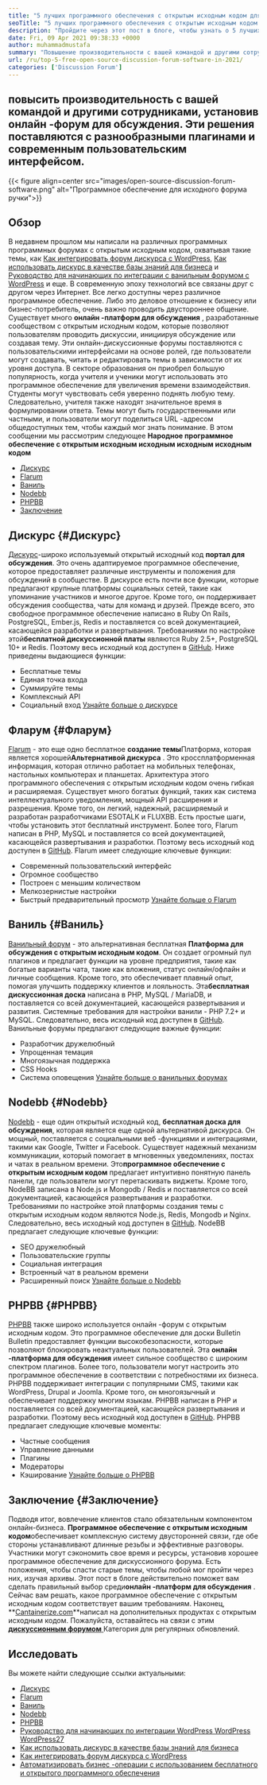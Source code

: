 ```yaml
---
title: "5 лучших программного обеспечения с открытым исходным кодом для самостоятельного управления в 2021 году" 
seoTitle: "5 лучших программного обеспечения с открытым исходным кодом для самостоятельного управления в 2021 году" 
description: "Пройдите через этот пост в блоге, чтобы узнать о 5 лучших бесплатных программном обеспечении форума с открытым исходным кодом, которое включает в себя дискурс, Flarum, Vanilla, Nodebb и PHPBB." 
date: Fri, 09 Apr 2021 09:38:33 +0000
author: muhammadmustafa
summary: "Повышение производительности с вашей командой и другими сотрудниками, установив онлайн -дискуссионный форум. Эти решения поставляются с разнообразными плагинами и современным пользовательским интерфейсом." 
url: /ru/top-5-free-open-source-discussion-forum-software-in-2021/
categories: ['Discussion Forum']
---
```


## повысить производительность с вашей командой и другими сотрудниками, установив онлайн -форум для обсуждения. Эти решения поставляются с разнообразными плагинами и современным пользовательским интерфейсом.

{{< figure align=center src="images/open-source-discussion-forum-software.png" alt="Программное обеспечение для исходного форума ручки">}}


## **Обзор** 
В недавнем прошлом мы написали на различных программных программных форумах с открытым исходным кодом, охватывая такие темы, как [Как интегрировать форум дискурса с WordPress][1], [Как использовать дискурс в качестве базы знаний для бизнеса][2] и [ Руководство для начинающих по интеграции с ванильным форумом с WordPress][3] и еще. В современную эпоху технологий все связаны друг с другом через Интернет. Все легко доступны через различное программное обеспечение. Либо это деловое отношение к бизнесу или бизнес-потребитель, очень важно проводить двустороннее общение. Существует много **онлайн -платформ для обсуждения** , разработанные сообществом с открытым исходным кодом, которые позволяют пользователям проводить дискуссии, инициируя обсуждение или создавая тему.
Эти онлайн-дискуссионные форумы поставляются с пользовательскими интерфейсами на основе ролей, где пользователи могут создавать, читать и редактировать темы в зависимости от их уровня доступа. В секторе образования он приобрел большую популярность, когда учителя и ученики могут использовать это программное обеспечение для увеличения времени взаимодействия. Студенты могут чувствовать себя уверенно поднять любую тему. Следовательно, учителя также находят значительное время в формулировании ответа. Темы могут быть государственными или частными, и пользователи могут поделиться URL -адресом общедоступных тем, чтобы каждый мог знать понимание. В этом сообщении мы рассмотрим следующее **Народное программное обеспечение с открытым исходным исходным исходным исходным кодом** 
  * [Дискурс][4]
  * [Flarum][5]
  * [Ваниль][6]
  * [Nodebb][7]
  * [PHPBB][8]
  * [Заключение][9]

## Дискурс {#Дискурс}

[Дискурс][10]-широко используемый открытый исходный код **портал для обсуждения**. Это очень адаптируемое программное обеспечение, которое предоставляет различные инструменты и положения для обсуждений в сообществе. В дискурсе есть почти все функции, которые предлагают крупные платформы социальных сетей, такие как упоминание участников и многое другое. Кроме того, он поддерживает обсуждения сообщества, чаты для команд и друзей. Прежде всего, это свободное программное обеспечение написано в Ruby On Rails, PostgreSQL, Ember.js, Redis и поставляется со всей документацией, касающейся разработки и развертывания. Требованиями по настройке этой**бесплатной дискуссионной платы** являются Ruby 2.5+, PostgreSQL 10+ и Redis. Поэтому весь исходный код доступен в [GitHub][11].
Ниже приведены выдающиеся функции:
  * Бесплатные темы
  * Единая точка входа
  * Суммируйте темы
  * Комплексный API
  * Социальный вход
[Узнайте больше о дискурсе][12]

## Фларум {#Фларум}

[Flarum][13] - это еще одно бесплатное **создание темы**Платформа, которая является хорошей**Альтернативой дискурса** . Это кроссплатформенная информация, которая отлично работает на мобильных телефонах, настольных компьютерах и планшетах. Архитектура этого программного обеспечения с открытым исходным кодом очень гибкая и расширяемая. Существует много богатых функций, таких как система интеллектуального уведомления, мощный API расширения и разрешения. Кроме того, он легкий, надежный, расширяемый и разработан разработчиками ESOTALK и FLUXBB. Есть простые шаги, чтобы установить этот бесплатный инструмент. Более того, Flarum написан в PHP, MySQL и поставляется со всей документацией, касающейся развертывания и разработки. Поэтому весь исходный код доступен в [GitHub][14].
Flarum имеет следующие ключевые функции:
  * Современный пользовательский интерфейс
  * Огромное сообщество
  * Построен с меньшим количеством
  * Мелкозернистые настройки
  * Быстрый предварительный просмотр
[Узнайте больше о Flarum][15]

## Ваниль {#Ваниль}

[Ванильный форум][16] - это альтернативная бесплатная **Платформа для обсуждения с открытым исходным кодом**. Он создает огромный пул плагинов и предлагает функции на уровне предприятия, такие как богатые варианты чата, такие как вложения, статус онлайн/офлайн и личные сообщения. Кроме того, это обеспечивает плавный опыт, помогая улучшить поддержку клиентов и лояльность. Эта**бесплатная дискуссионная доска** написана в PHP, MySQL / MariaDB, и поставляется со всей документацией, касающейся развертывания и развития. Системные требования для настройки ванили - PHP 7.2+ и MySQL. Следовательно, весь исходный код доступен в [GitHub][17].
Ванильные форумы предлагают следующие важные функции:
  * Разработчик дружелюбный
  * Упрощенная темация
  * Многоязычная поддержка
  * CSS Hooks
  * Система оповещения
[Узнайте больше о ванильных форумах][18]

## Nodebb {#Nodebb}

[Nodebb][19] - еще один открытый исходный код, **бесплатная доска для обсуждения**, которая является еще одной альтернативой дискурса. Он мощный, поставляется с социальными веб -функциями и интеграциями, такими как Google, Twitter и Facebook. Существует надежный механизм коммуникации, который помогает в мгновенных уведомлениях, постах и ​​чатах в реальном времени. Это**программное обеспечение с открытым исходным кодом** предлагает интуитивно понятную панель панели, где пользователи могут перетаскивать виджеты. Кроме того, NodeBB записана в Node.js и Mongodb / Redis и поставляется со всей документацией, касающейся развертывания и разработки. Требованиями по настройке этой платформы создания темы с открытым исходным кодом являются Node.js, Redis, Mongodb и Nginx. Следовательно, весь исходный код доступен в [GitHub][20].
NodeBB предлагает следующие ключевые функции:
  * SEO дружелюбный
  * Пользовательские группы
  * Социальная интеграция
  * Встроенный чат в реальном времени
  * Расширенный поиск
[Узнайте больше о Nodebb][21]

## PHPBB {#PHPBB}

[PHPBB][22] также широко используется онлайн -форум с открытым исходным кодом. Это программное обеспечение для доски Bulletin Bulletin предоставляет функции высокобезопасности, которые позволяют блокировать неактуальных пользователей. Эта **онлайн -платформа для обсуждения** имеет сильное сообщество с широким спектром плагинов. Более того, пользователи могут настроить это программное обеспечение в соответствии с потребностями их бизнеса. PHPBB поддерживает интеграции с популярными CMS, такими как WordPress, Drupal и Joomla. Кроме того, он многоязычный и обеспечивает поддержку многим языкам. PHPBB написан в PHP и поставляется со всей документацией, касающейся развертывания и разработки. Поэтому весь исходный код доступен в [GitHub][23].
PHPBB предлагает следующие ключевые моменты:
  * Частные сообщения
  * Управление данными
  * Плагины
  * Модераторы
  * Кэширование
[Узнайте больше о PHPBB][24]

## Заключение {#Заключение}

Подводя итог, вовлечение клиентов стало обязательным компонентом онлайн-бизнеса. **Программное обеспечение с открытым исходным кодом**обеспечивает комплексную систему двусторонней связи, где обе стороны устанавливают длинные резьбы и эффективные разговоры. Участники могут сэкономить свое время и ресурсы, установив хорошее программное обеспечение для дискуссионного форума. Есть положения, чтобы спасти старые темы, чтобы любой мог пройти через них, изучая архивы. Этот пост в блоге действительно поможет вам сделать правильный выбор среди**онлайн -платформ для обсуждения** . Сейчас вам решать, какое программное обеспечение с открытым исходным кодом соответствует вашим требованиям.
Наконец, **[Cantainerize.com][25]**написал на дополнительных продуктах с открытым исходным кодом. Пожалуйста, оставайтесь на связи с этим [**дискуссионным форумом** ][26] Категория для регулярных обновлений.

## Исследовать
Вы можете найти следующие ссылки актуальными:
  * [Дискурс][10]
  * [Flarum][13]
  * [Ваниль][16]
  * [Nodebb][19]
  * [PHPBB][22]
  * [Руководство для начинающих по интеграции WordPress WordPress WordPress][27][27]
  * [Как использовать дискурс в качестве базы знаний для бизнеса][2]
  * [Как интегрировать форум дискурса с WordPress][1]
  * [Автоматизировать бизнес -операции с использованием бесплатного и открытого программного обеспечения][28]



[1]: https://blog.containerize.com/blogging/how-to-integrate-discourse-forum-with-wordpress/
[2]: https://blog.containerize.com/discussion-forum/how-to-use-discourse-as-a-knowledge-base/
[3]: https://blog.containerize.com/blogging/how-to-a-install-plugin-in-wordpress-vanilla-forum/
[4]: #Discourse
[5]: #Flarum
[6]: #Vanilla
[7]: #NodeBB
[8]: #phpBB
[9]: #Conclusion
[10]: https://products.containerize.com/discussion-forum/discourse
[11]: https://github.com/discourse/discourse
[12]: https://www.discourse.org/
[13]: https://products.containerize.com/discussion-forum/flarum
[14]: https://github.com/flarum/flarum
[15]: http://flarum.org
[16]: https://products.containerize.com/discussion-forum/vanilla
[17]: https://github.com/vanilla/vanilla
[18]: https://open.vanillaforums.com/
[19]: https://products.containerize.com/discussion-forum/nodebb
[20]: https://github.com/NodeBB/NodeBB
[21]: https://nodebb.org/
[22]: https://products.containerize.com/discussion-forum/phpbb
[23]: https://github.com/phpbb/phpbb
[24]: https://www.phpbb.com/
[25]: https://www.containerize.com/
[26]: https://products.containerize.com/discussion-forum/
[27]: https://blog.containerize.com/blogging/how-to-a-install-plugin-in-wordpress-vanilla-forum/
[28]: https://blog.containerize.com/blogging/automate-business-operations-using-open-source-software/
